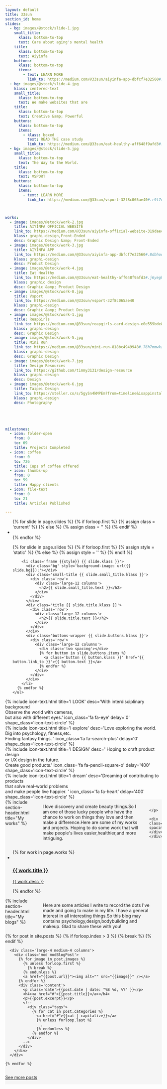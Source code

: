 ```yaml
---
layout: default
title: 33sun
section_id: home
slides:
  - bg: images/@stock/slide-1.jpg
    small_title:
      klass: bottom-to-top
      text: Care about aging's mental health
    title:
      klass: bottom-to-top
      text: Aiyinfa
    buttons:
      klass: bottom-to-top
      items:
        - text: LEARN MORE
          link_to: https://medium.com/@33sun/aiyinfa-app-dbfcf7e32560#.r8447tw87
  - bg: images/@stock/slide-4.jpg
    klass: centered-text
    small_title:
      klass: bottom-to-top
      text: We make websites that are
    title:
      klass: bottom-to-top
      text: Creative &amp; Powerful
    buttons:
      klass: bottom-to-top
      items:
        - klass: boxed
          text: READ THE case study
          link_to: https://medium.com/@33sun/eat-healthy-aff648f9afd3#.valj4u6rp
  - bg: images/@stock/slide-5.jpg
    small_title:
      klass: bottom-to-top
      text: The Way to the World.
    title:
      klass: bottom-to-top
      text: VSPORT
    buttons:
      klass: bottom-to-top
      items:
        - text: LEARN MORE
          link_to: https://medium.com/@33sun/vsport-32f8c065ae40#.r9l7cgz02



works:
  - image: images/@stock/work-2.jpg
    title: AIYINFA OFFICIAL WEBSITE
    link_to: https://medium.com/@33sun/aiyinfa-official-website-319daecb9933#.cap2g8vvm
    klass: graphi-design,Front-Ended
    desc: Graphic Design &amp; Front-Ended
  - image: images/@stock/work-3.jpg
    title: AIYINFA APP
    link_to: https://medium.com/@33sun/aiyinfa-app-dbfcf7e32560#.8dbhoo6u1
    klass: graphi-design
    desc: Product Design
  - image: images/@stock/work-4.jpg
    title: Eat Healthy
    link_to: https://medium.com/@33sun/eat-healthy-aff648f9afd3#.j6yeghavk
    klass: graphic design
    desc: Graphic &amp; Product Design
  - image: images/@stock/work-8.jpg
    title: Vsport
    link_to: https://medium.com/@33sun/vsport-32f8c065ae40
    klass: graphi-design
    desc: Graphic &amp; Product Design
  - image: images/@stock/work-1.jpg
    title: ReapGirls
    link_to: https://medium.com/@33sun/reapgirls-card-design-e0e559bde84f#.viok85e4g
    klass: graphi-design
    desc: Graphic Design
  - image: images/@stock/work-5.jpg
    title: Mini Run
    link_to: https://medium.com/@33sun/mini-run-818bc4949948#.76h7mmwkz
    klass: graphi-design
    desc: Graphic Design
  - image: images/@stock/work-7.jpg
    title: Design Resources
    link_to: https://github.com/timmy3131/design-resource
    klass: graphi-design
    desc: Design
  - image: images/@stock/work-6.jpg
    title: Taipei Design
    link_to: https://steller.co/s/5gySn4kMPEm?from=timeline&isappinstalled=0
    klass: graphi-design
    desc: Photography





milestones:
  - icon: folder-open
    from: 0
    to: 69
    title: Projects Completed
  - icon: coffee
    from: 0
    to: 726
    title: Cups of coffee offered
  - icon: thumbs-up
    from: 0
    to: 59
    title: Happy clients
  - icon: file-text
    from: 0
    to: 21
    title: Articles Published

---
```



<div class='mod modDefaultSlider'>
  <div class='sequence' data-autostop='on' data-timeout='0'>
    <a class='sequence-prev' href='javascript:void(0);'>
      <span></span>
    </a>
    <a class='sequence-next' href='javascript:void(0);'>
      <span></span>
    </a>
    <ul class='sequence-pagination'>
      {% for slide in page.slides %}
        {% if forloop.first %}
          {% assign class = 'current' %}
        {% else %}
          {% assign class = '' %}
        {% endif %}
        <li class="{{class}}"></li>
      {% endfor %}
    </ul>
    <ul class='sequence-canvas'>
      {% for slide in page.slides %}
        {% if forloop.first %}
          {% assign style = 'static' %}
        {% else %}
          {% assign style = '' %}
        {% endif %}

        <li class='frame {{style}} {{ slide.klass }}'>
          <div class='bg' style='background-image: url({{ slide.bg}});'></div>
          <div class='small-title {{ slide.small_title.klass }}'>
            <div class='row'>
              <div class='large-12 columns'>
                <h2>{{ slide.small_title.text }}</h2>
              </div>
            </div>
          </div>
          <div class='title {{ slide.title.klass }}'>
            <div class='row'>
              <div class='large-12 columns'>
                <h2>{{ slide.title.text }}</h2>
              </div>
            </div>
          </div>
          <div class='buttons-wrapper {{ slide.buttons.klass }}'>
            <div class='row'>
              <div class='large-12 columns'>
                <div class='two spacing'></div>
                {% for button in slide.buttons.items %}
                  <a class='button {{ button.klass }}' href='{{ button.link_to }}'>{{ button.text }}</a>
                {% endfor %}
              </div>
            </div>
          </div>
        </li>
      {% endfor %}
    </ul>
  </div>
</div>

<div class="four spacing"></div>

<div class="row">
  <div class="medium-3 large-3 columns">
    {% include icon-text.html title='I LOOK' desc='With interdisciplinary background<br> Observe the world with cameras,<br>but also with different eyes.' icon_class='fa fa-eye' delay='0' shape_class='icon-text-circle' %}
  </div>
  <div class="medium-3 large-3 columns">
    {% include icon-text.html title='I explore' desc='Love exploring the world.<br>Dig into psychology, fitness,etc.<br>Finding fantasy things.   ' icon_class='fa fa-search-plus' delay='0' shape_class='icon-text-circle' %}
  </div>
  <div class="medium-3 large-3 columns">
    {% include icon-text.html title='I DESIGN' desc=' Hoping to craft product design <br>or UX design in the future.<br>Create good products.' icon_class='fa fa-pencil-square-o' delay='400' shape_class='icon-text-circle' %}
  </div>
  <div class="medium-3 large-3 columns">
    {% include icon-text.html title='I dream' desc='Dreaming of contributing to products <br>that solve real-world problems <br>and make people live happier. ' icon_class='fa fa-heart' delay='400' shape_class='icon-text-circle' %}
  </div>
</div>

<div class="spacing"></div>

<div class="full" style="background: #f5f5f5;">
  <div class="row">
    <div class="large-12 columns">
      {% include section-header.html title="My works" %}
      <div class="spacing"></div>
      <p>
        I love discovery and create beauty things.So I am one of those lucky people who have the chance to work on things they love and then make a difference.Here are some of my works and projects.
        Hoping to do some work that will make people's lives easier,healthier,and more intriguing.

      </p>
      <div class="two spacing"></div>
    </div>
  </div>

  <div class="mod modGallery">
    <ul class="gallery small-block-grid-2 medium-block-grid-3 large-block-grid-4">
      {% for work in page.works %}
        <li class="{{ work.klass }}">
          <a href='{{ work.link_to }}'>
            <img alt="" src="{{ work.image }}" />
            <div class='overlay'>
              <div class='thumb-info'>
                <h3>{{ work.title }}</h3>
                <p>{{ work.desc }}</p>
              </div>
            </div>
          </a>
        </li>
      {% endfor %}
    </ul>
  </div>
</div>






<div class='full' style='background: #f5f5f5'>
  <div class='row'>
    <div class='large-12 columns'>
      {% include section-header.html title="My blogs" %}
      <div class='spacing'></div>
      <p>
        Here are some articles I write to record the dots I've made and going to make in my life.
        I have a general interest in all interesting things.So this blog may contains psychology,design,bodybuilding and makeup.
        Glad to share these with you!       </p>
      <div class='two spacing'></div>
    </div>
  </div>

  <div class='row'>
    {% for post in site.posts %}
      {% if forloop.index > 3 %}
        {% break %}
      {% endif %}

      <div class='large-4 medium-4 columns'>
        <div class='mod modBlogPost'>
          {% for image in post.images %}
            {% unless forloop.first %}
              {% break %}
            {% endunless %}
            <a href="{{post.url}}"><img alt="" src="{{image}}" /></a>
          {% endfor %}
          <div class='content'>
            <p class='date'>{{post.date | date: "%B %d, %Y" }}</p>
            <h4><a href="#">{{post.title}}</a></h4>
            <p>{{post.excerpt}}</p>
            <!--
              <div class="tags">
                {% for cat in post.categories %}
                  <a href="#">{{cat | capitalize}}</a>
                  {% unless forloop.last %}
                    ,
                  {% endunless %}
                {% endfor %}
              </div>
            -->
          </div>
        </div>
      </div>

    {% endfor %}

  </div>


  <div class='two spacing'></div>
  <div class='row'>
    <div class='large-12 columns'>
      <p class='centered-text'>
        <a class='button' href='blog/index.html'>See more posts</a>
      </p>
    </div>
  </div>
  <div class='two spacing'></div>

</div>






